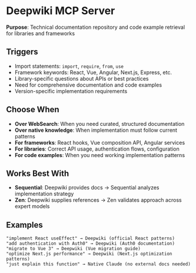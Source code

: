 # Deepwiki MCP Server

**Purpose**: Technical documentation repository and code example retrieval for libraries and frameworks

## Triggers
- Import statements: `import`, `require`, `from`, `use`
- Framework keywords: React, Vue, Angular, Next.js, Express, etc.
- Library-specific questions about APIs or best practices
- Need for comprehensive documentation and code examples
- Version-specific implementation requirements

## Choose When
- **Over WebSearch**: When you need curated, structured documentation
- **Over native knowledge**: When implementation must follow current patterns
- **For frameworks**: React hooks, Vue composition API, Angular services
- **For libraries**: Correct API usage, authentication flows, configuration
- **For code examples**: When you need working implementation patterns

## Works Best With
- **Sequential**: Deepwiki provides docs → Sequential analyzes implementation strategy
- **Zen**: Deepwiki supplies references → Zen validates approach across expert models

## Examples
```
"implement React useEffect" → Deepwiki (official React patterns)
"add authentication with Auth0" → Deepwiki (Auth0 documentation)
"migrate to Vue 3" → Deepwiki (Vue migration guide)
"optimize Next.js performance" → Deepwiki (Next.js optimization patterns)
"just explain this function" → Native Claude (no external docs needed)
```
